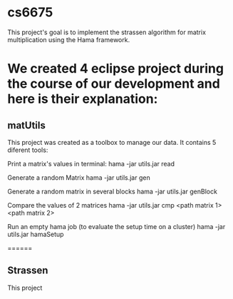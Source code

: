 cs6675
======
This project's goal is to implement the strassen algorithm for matrix multiplication using the Hama framework.

We created 4 eclipse project during the course of our development and here is their explanation:
======
## matUtils

This project was created as a toolbox to manage our data. It contains 5 diferent tools:
  
  Print a matrix's values in terminal:
hama -jar utils.jar read <path to matrix> <rows size> <column size>

  Generate a random Matrix
hama -jar utils.jar gen <row size> <column size> <output path>

  Generate a random matrix in several blocks
hama -jar utils.jar genBlock <row size> <column size> <block size> <output path> <matrix name>
  
  Compare the values of 2 matrices
hama -jar utils.jar cmp <path matrix 1> <path matrix 2> <mat rows size> <mat column size>

  Run an empty hama job (to evaluate the setup time on a cluster)
hama -jar utils.jar hamaSetup <number of nodes>



======
## Strassen

This project 
